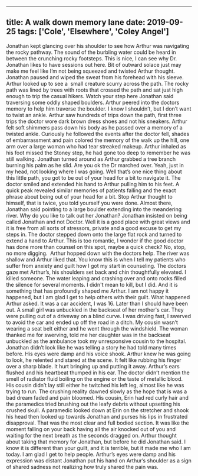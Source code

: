 
---
title: A walk down memory lane
date: 2019-09-25
tags: ['Cole', 'Elsewhere', 'Coley Angel']
---

Jonathan kept glancing over his shoulder to see how Arthur was navigating the rocky pathway. The sound of the burbling water could be heard in between the crunching rocky footsteps. This is nice, I can see why Dr. Jonathan likes to have sessions out here. Bit of outward solace just may make me feel like I’m not being squeezed and twisted Arthur thought. Jonathan paused and wiped the sweat from his forehead with his sleeve. Arthur looked up to see a  small creature scurry across the path. The rocky path was lined by trees with roots that crossed the path and sat just high enough to trip the casual hikers. Watch your step here Jonathan said traversing some oddly shaped boulders. Arthur peered into the doctors memory to help him traverse the boulder. I know I shouldn’t, but I don’t want to twist an ankle. Arthur saw hundreds of trips down the path, first three trips the doctor wore dark brown dress shoes and not his sneakers. Arthur felt soft shimmers pass down his body as he passed over a memory of a twisted ankle. Curiously he followed the events after the doctor fell, shades of embarrassment and pain colored the memory of the walk up the hill, one arm over a large woman who had tear streaked makeup. Arthur inhaled as his foot missed the Stoney step, he had gone too deep to remember he was still walking. Jonathan turned around as Arthur grabbed a tree branch  burning his palm as he slid. Are you ok the Dr marched over. Yeah, just in my head, not looking where I was going. Well that’s one nice thing about this little path, you got to be out of your head for a bit to navigate it. The doctor smiled and extended his hand to Arthur pulling him to his feet. A quick peak revealed similar memories of patients falling and the exact phrase about being out of your head for a bit. Stop Arthur thought to himself, that is twice, you told yourself you were done. Almost there, Jonathan said pointing to a large boulder extending into the meandering river. Why do you like to talk out her Jonathan? Jonathan insisted on being called Jonathan and not Doctor. Well it is a good place with great views and it is free from all sorts of stressors, private and a good excuse to get my steps in. The doctor stepped down onto the large flat rock and turned to extend a hand to Arthur. This is too romantic, I wonder if the good doctor has done more than counsel on this spot, maybe a quick check? No, stop, no more digging.  Arthur hopped down with the doctors help. The river was shallow and Arthur liked that. You know this is when I tell my patients who suffer from anxiety and guilt how I got my start in counseling. The doctors gaze met Arthur’s, his shoulders set back and chin thoughtfully elevated. I killed someone. The water leaping and crashing over and onto rocks filled the silence for several moments. I didn't mean to kill, but I did. And it is something that has profoundly shaped me Arthur. I am not happy it happened, but I am glad I get to help others with their guilt. What happened Arthur asked. It was a car accident, I was 16. Later than I should have been out. A small girl was unbuckled in the backseat of her mother's car. They were pulling out of a driveway on a blind curve. I was driving fast, I swerved to avoid the car and ended up off the road in a ditch. My cousin wasn’t wearing a seat belt either and he went through the windshield. The woman thanked me for swerving, told me her daughter was in the backseat unbuckled as the ambulance took my unresponsive cousin to the hospital. Jonathan didn’t look like he was telling a story he had told many times before. His eyes were damp and his voice shook. Arthur knew he was going to look, he relented and stared at the scene. It felt like rubbing his finger over a sharp blade. It hurt bringing up and putting it away. Arthur’s ears flushed and his heartbeat thumped in his ear. The doctor didn’t mention the smell of radiator fluid boiling on the engine or the taste of metallic blood. His cousin didn’t lay still either he twitched his left leg, almost like he was trying to run. The crushing reality dawned slowly as the hope that is was a bad dream faded and pain bloomed. His cousin, Erin had red curly hair and the paramedics tried brushing out the leafy debris without upsetting his crushed skull. A paramedic looked down at Erin on the stretcher and shook his head then looked up towards Jonathan and purses his lips in frustrated disapproval. That was the most clear and full bodied section. It was like the moment falling on your back having all the air knocked out of you and waiting for the next breath as the seconds dragged on. Arthur thought about taking that memory for Jonathan, but before he did Jonathan said. I know it is different than your guilt, and it is terrible, but it made me who I am today. I am glad I get to help people. Arthur’s eyes were damp and his expression was distant Jonathan put his hand on Arthur’s shoulder as a sign of shared sadness not realizing how truly shared the pain was.
